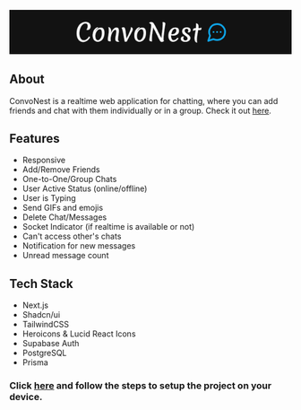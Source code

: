<p align="center">
<img src="https://github.com/Jaimin25/ConvoNest/blob/main/public/image.png?raw=true"/>
</p>

## About

ConvoNest is a realtime web application for chatting, where you can add friends and chat with them individually or in a group.
Check it out [here](https://convonest.vercel.app/).

## Features

- Responsive
- Add/Remove Friends
- One-to-One/Group Chats
- User Active Status (online/offline)
- User is Typing
- Send GIFs and emojis
- Delete Chat/Messages
- Socket Indicator (if realtime is available or not)
- Can't access other's chats
- Notification for new messages
- Unread message count

## Tech Stack

- Next.js
- Shadcn/ui
- TailwindCSS
- Heroicons & Lucid React Icons
- Supabase Auth
- PostgreSQL
- Prisma

### Click [here](https://github.com/Jaimin25/ConvoNest//blob/main/DEVELOPERS.md) and follow the steps to setup the project on your device.
